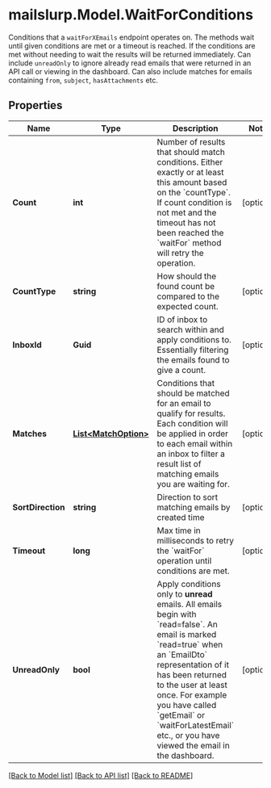 # mailslurp.Model.WaitForConditions
Conditions that a `waitForXEmails` endpoint operates on. The methods wait until given conditions are met or a timeout is reached. If the conditions are met without needing to wait the results will be returned immediately. Can include `unreadOnly` to ignore already read emails that were returned in an API call or viewing in the dashboard. Can also include matches for emails containing `from`, `subject`, `hasAttachments` etc.
## Properties

Name | Type | Description | Notes
------------ | ------------- | ------------- | -------------
**Count** | **int** | Number of results that should match conditions. Either exactly or at least this amount based on the &#x60;countType&#x60;. If count condition is not met and the timeout has not been reached the &#x60;waitFor&#x60; method will retry the operation. | [optional] 
**CountType** | **string** | How should the found count be compared to the expected count. | [optional] 
**InboxId** | **Guid** | ID of inbox to search within and apply conditions to. Essentially filtering the emails found to give a count. | [optional] 
**Matches** | [**List&lt;MatchOption&gt;**](MatchOption) | Conditions that should be matched for an email to qualify for results. Each condition will be applied in order to each email within an inbox to filter a result list of matching emails you are waiting for. | [optional] 
**SortDirection** | **string** | Direction to sort matching emails by created time | [optional] 
**Timeout** | **long** | Max time in milliseconds to retry the &#x60;waitFor&#x60; operation until conditions are met. | [optional] 
**UnreadOnly** | **bool** | Apply conditions only to **unread** emails. All emails begin with &#x60;read&#x3D;false&#x60;. An email is marked &#x60;read&#x3D;true&#x60; when an &#x60;EmailDto&#x60; representation of it has been returned to the user at least once. For example you have called &#x60;getEmail&#x60; or &#x60;waitForLatestEmail&#x60; etc., or you have viewed the email in the dashboard.  | [optional] 

[[Back to Model list]](../README#documentation-for-models) [[Back to API list]](../README#documentation-for-api-endpoints) [[Back to README]](../README)

